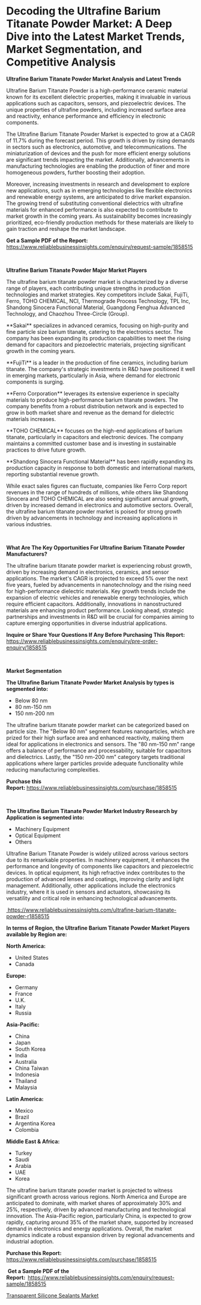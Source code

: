 <p><h1>Decoding the Ultrafine Barium Titanate Powder Market: A Deep Dive into the Latest Market Trends, Market Segmentation, and Competitive Analysis</h1></p><p><strong>Ultrafine Barium Titanate Powder Market Analysis and Latest Trends</strong></p>
<p><p>Ultrafine Barium Titanate Powder is a high-performance ceramic material known for its excellent dielectric properties, making it invaluable in various applications such as capacitors, sensors, and piezoelectric devices. The unique properties of ultrafine powders, including increased surface area and reactivity, enhance performance and efficiency in electronic components.</p><p>The Ultrafine Barium Titanate Powder Market is expected to grow at a CAGR of 11.7% during the forecast period. This growth is driven by rising demands in sectors such as electronics, automotive, and telecommunications. The miniaturization of devices and the push for more efficient energy solutions are significant trends impacting the market. Additionally, advancements in manufacturing technologies are enabling the production of finer and more homogeneous powders, further boosting their adoption.</p><p>Moreover, increasing investments in research and development to explore new applications, such as in emerging technologies like flexible electronics and renewable energy systems, are anticipated to drive market expansion. The growing trend of substituting conventional dielectrics with ultrafine materials for enhanced performance is also expected to contribute to market growth in the coming years. As sustainability becomes increasingly prioritized, eco-friendly production methods for these materials are likely to gain traction and reshape the market landscape.</p></p>
<p><strong>Get a Sample PDF of the Report:&nbsp;</strong> <a href="https://www.reliablebusinessinsights.com/enquiry/request-sample/1858515?utm_campaign=2250&utm_medium=2&utm_source=Github&utm_content=ia&utm_term=03022025&utm_id=ultrafine-barium-titanate-powder">https://www.reliablebusinessinsights.com/enquiry/request-sample/1858515</a></p>
<p>&nbsp;</p>
<p><strong>Ultrafine Barium Titanate Powder Major Market Players</strong></p>
<p><p>The ultrafine barium titanate powder market is characterized by a diverse range of players, each contributing unique strengths in production technologies and market strategies. Key competitors include Sakai, FujiTi, Ferro, TOHO CHEMICAL, NCI, Thermograde Process Technology, TPL Inc, Shandong Sinocera Functional Material, Guangdong Fenghua Advanced Technology, and Chaozhou Three-Circle (Group).</p><p>**Sakai** specializes in advanced ceramics, focusing on high-purity and fine particle size barium titanate, catering to the electronics sector. The company has been expanding its production capabilities to meet the rising demand for capacitors and piezoelectric materials, projecting significant growth in the coming years.</p><p>**FujiTi** is a leader in the production of fine ceramics, including barium titanate. The company's strategic investments in R&D have positioned it well in emerging markets, particularly in Asia, where demand for electronic components is surging.</p><p>**Ferro Corporation** leverages its extensive experience in specialty materials to produce high-performance barium titanate powders. The company benefits from a robust distribution network and is expected to grow in both market share and revenue as the demand for dielectric materials increases.</p><p>**TOHO CHEMICAL** focuses on the high-end applications of barium titanate, particularly in capacitors and electronic devices. The company maintains a committed customer base and is investing in sustainable practices to drive future growth.</p><p>**Shandong Sinocera Functional Material** has been rapidly expanding its production capacity in response to both domestic and international markets, reporting substantial revenue growth.</p><p>While exact sales figures can fluctuate, companies like Ferro Corp report revenues in the range of hundreds of millions, while others like Shandong Sinocera and TOHO CHEMICAL are also seeing significant annual growth, driven by increased demand in electronics and automotive sectors. Overall, the ultrafine barium titanate powder market is poised for strong growth driven by advancements in technology and increasing applications in various industries.</p></p>
<p>&nbsp;</p>
<p><strong>What Are The Key Opportunities For Ultrafine Barium Titanate Powder Manufacturers?</strong></p>
<p><p>The ultrafine barium titanate powder market is experiencing robust growth, driven by increasing demand in electronics, ceramics, and sensor applications. The market's CAGR is projected to exceed 5% over the next five years, fueled by advancements in nanotechnology and the rising need for high-performance dielectric materials. Key growth trends include the expansion of electric vehicles and renewable energy technologies, which require efficient capacitors. Additionally, innovations in nanostructured materials are enhancing product performance. Looking ahead, strategic partnerships and investments in R&D will be crucial for companies aiming to capture emerging opportunities in diverse industrial applications.</p></p>
<p><strong>Inquire or Share Your Questions If Any Before Purchasing This Report:</strong> <a href="https://www.reliablebusinessinsights.com/enquiry/pre-order-enquiry/1858515?utm_campaign=2250&utm_medium=2&utm_source=Github&utm_content=ia&utm_term=03022025&utm_id=ultrafine-barium-titanate-powder">https://www.reliablebusinessinsights.com/enquiry/pre-order-enquiry/1858515</a></p>
<p>&nbsp;</p>
<p><strong>Market Segmentation</strong></p>
<p><strong>The Ultrafine Barium Titanate Powder Market Analysis by types is segmented into:</strong></p>
<p><ul><li>Below 80 nm</li><li>80 nm-150 nm</li><li>150 nm-200 nm</li></ul></p>
<p><p>The ultrafine barium titanate powder market can be categorized based on particle size. The "Below 80 nm" segment features nanoparticles, which are prized for their high surface area and enhanced reactivity, making them ideal for applications in electronics and sensors. The "80 nm-150 nm" range offers a balance of performance and processability, suitable for capacitors and dielectrics. Lastly, the "150 nm-200 nm" category targets traditional applications where larger particles provide adequate functionality while reducing manufacturing complexities.</p></p>
<p><strong>Purchase this Report:&nbsp;</strong><a href="https://www.reliablebusinessinsights.com/purchase/1858515?utm_campaign=2250&utm_medium=2&utm_source=Github&utm_content=ia&utm_term=03022025&utm_id=ultrafine-barium-titanate-powder">https://www.reliablebusinessinsights.com/purchase/1858515</a></p>
<p>&nbsp;</p>
<p><strong>The Ultrafine Barium Titanate Powder Market Industry Research by Application is segmented into:</strong></p>
<p><ul><li>Machinery Equipment</li><li>Optical Equipment</li><li>Others</li></ul></p>
<p><p>Ultrafine Barium Titanate Powder is widely utilized across various sectors due to its remarkable properties. In machinery equipment, it enhances the performance and longevity of components like capacitors and piezoelectric devices. In optical equipment, its high refractive index contributes to the production of advanced lenses and coatings, improving clarity and light management. Additionally, other applications include the electronics industry, where it is used in sensors and actuators, showcasing its versatility and critical role in enhancing technological advancements.</p></p>
<p><a href="https://www.reliablebusinessinsights.com/ultrafine-barium-titanate-powder-r1858515?utm_campaign=2250&utm_medium=2&utm_source=Github&utm_content=ia&utm_term=03022025&utm_id=ultrafine-barium-titanate-powder">&nbsp;https://www.reliablebusinessinsights.com/ultrafine-barium-titanate-powder-r1858515</a></p>
<p><strong>In terms of Region, the Ultrafine Barium Titanate Powder Market Players available by Region are:</strong></p>
<p>
    <p> <strong> North America: </strong>
        <ul>
            <li>United States</li>
            <li>Canada</li>
        </ul>
        </p> 
    <p> <strong> Europe: </strong>
        <ul>
            <li>Germany</li>
            <li>France</li>
            <li>U.K.</li>
            <li>Italy</li>
            <li>Russia</li>
        </ul>
        </p> 
    <p> <strong> Asia-Pacific: </strong>
        <ul>
            <li>China</li>
            <li>Japan</li>
            <li>South Korea</li>
            <li>India</li>
            <li>Australia</li>
            <li>China Taiwan</li>
            <li>Indonesia</li>
            <li>Thailand</li>
            <li>Malaysia</li>
        </ul>
        </p> 
    <p> <strong> Latin America: </strong>
        <ul>
            <li>Mexico</li>
            <li>Brazil</li>
            <li>Argentina Korea</li>
            <li>Colombia</li>
        </ul>
        </p> 
    <p> <strong> Middle East & Africa: </strong>
        <ul>
            <li>Turkey</li>
            <li>Saudi</li>
            <li>Arabia</li>
            <li>UAE</li>
            <li>Korea</li>
        </ul>
    </p>
    </p>
<p><p>The ultrafine barium titanate powder market is projected to witness significant growth across various regions. North America and Europe are anticipated to dominate, with market shares of approximately 30% and 25%, respectively, driven by advanced manufacturing and technological innovation. The Asia-Pacific region, particularly China, is expected to grow rapidly, capturing around 35% of the market share, supported by increased demand in electronics and energy applications. Overall, the market dynamics indicate a robust expansion driven by regional advancements and industrial adoption.</p></p>
<p><strong>Purchase this Report: </strong><a href="https://www.reliablebusinessinsights.com/purchase/1858515?utm_campaign=2250&utm_medium=2&utm_source=Github&utm_content=ia&utm_term=03022025&utm_id=ultrafine-barium-titanate-powder">https://www.reliablebusinessinsights.com/purchase/1858515</a></p>
<p>&nbsp;<strong>Get a Sample PDF of the Report:&nbsp;&nbsp;</strong><a href="https://www.reliablebusinessinsights.com/enquiry/request-sample/1858515?utm_campaign=2250&utm_medium=2&utm_source=Github&utm_content=ia&utm_term=03022025&utm_id=ultrafine-barium-titanate-powder">https://www.reliablebusinessinsights.com/enquiry/request-sample/1858515</a></p>
<p><strong></strong></p>
<p><p><a href="https://github.com/jeastefanowicz7816/Market-Research-Report-List-1/blob/main/transparent-silicone-sealants-market.md?utm_campaign=2250&utm_medium=2&utm_source=Github&utm_content=ia&utm_term=03022025&utm_id=ultrafine-barium-titanate-powder">Transparent Silicone Sealants Market</a></p></p>